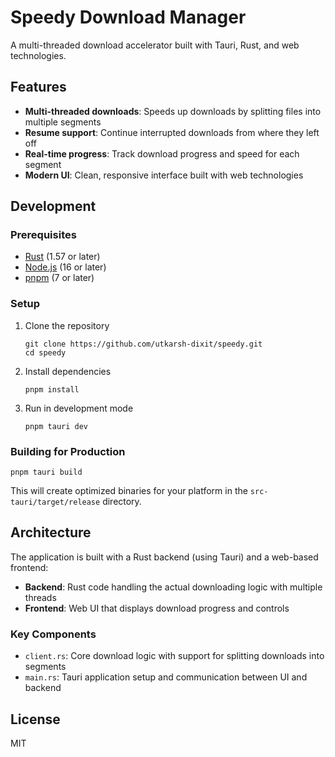 # Speedy Download Manager

A multi-threaded download accelerator built with Tauri, Rust, and web technologies.

## Features

- **Multi-threaded downloads**: Speeds up downloads by splitting files into multiple segments
- **Resume support**: Continue interrupted downloads from where they left off
- **Real-time progress**: Track download progress and speed for each segment
- **Modern UI**: Clean, responsive interface built with web technologies

## Development

### Prerequisites

- [Rust](https://www.rust-lang.org/) (1.57 or later)
- [Node.js](https://nodejs.org/) (16 or later)
- [pnpm](https://pnpm.io/) (7 or later)

### Setup

1. Clone the repository
   ```
   git clone https://github.com/utkarsh-dixit/speedy.git
   cd speedy
   ```

2. Install dependencies
   ```
   pnpm install
   ```

3. Run in development mode
   ```
   pnpm tauri dev
   ```

### Building for Production

```
pnpm tauri build
```

This will create optimized binaries for your platform in the `src-tauri/target/release` directory.

## Architecture

The application is built with a Rust backend (using Tauri) and a web-based frontend:

- **Backend**: Rust code handling the actual downloading logic with multiple threads
- **Frontend**: Web UI that displays download progress and controls

### Key Components

- `client.rs`: Core download logic with support for splitting downloads into segments
- `main.rs`: Tauri application setup and communication between UI and backend

## License

MIT 